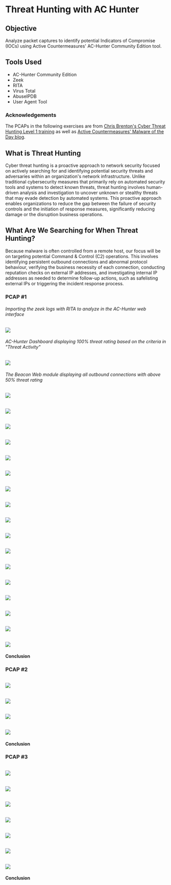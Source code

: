 # Threat Hunting with AC Hunter

## Objective
Analyze packet captures to identify potential Indicators of Compromise (IOCs) using Active Countermeasures' AC-Hunter Community Edition tool.

## Tools Used
- AC-Hunter Community Edition
- Zeek
- RITA
- Virus Total
- AbuseIPDB
- User Agent Tool

### Acknowledgements
The PCAPs in the following exercises are from [Chris Brenton's Cyber Threat Hunting Level 1 training](https://www.activecountermeasures.com/hunt-training/) as well as [Active Countermeasures' Malware of the Day blog](https://www.activecountermeasures.com/category/malware-of-the-day/).

## What is Threat Hunting
Cyber threat hunting is a proactive approach to network security focused on actively searching for and identifying potential security threats and adversaries within an organization's network infrastructure. Unlike traditional cybersecurity measures that primarily rely on automated security tools and systems to detect known threats, threat hunting involves human-driven analysis and investigation to uncover unknown or stealthy threats that may evade detection by automated systems. This proactive approach enables organizations to reduce the gap between the failure of security controls and the initiation of response measures, significantly reducing damage or the disruption business operations.

## What Are We Searching for When Threat Hunting?
Because malware is often controlled from a remote host, our focus will be on targeting potential Command & Control (C2) operations. This involves identifying persistent outbound connections and abnormal protocol behaviour, verifying the business necessity of each connection, conducting reputation checks on external IP addresses, and investigating internal IP addresses as needed to determine follow-up actions, such as safelisting external IPs or triggering the incident response process.

### PCAP #1
###### Importing the zeek logs with RITA to analyze in the AC-Hunter web interface
![](img/rita.png) <br>
###### AC-Hunter Dashboard displaying 100% threat rating based on the criteria in "Threat Activity"
![](img/ac2.png) <br>
###### The Beacon Web module displaying all outbound connections with above 50% threat rating
![](img/ac3.png) <br>
######
![](img/safe1.png) <br>
######
![](img/ac4.png) <br>
######
![](img/safe2.png) <br>
######
![](img/ac5.png) <br>
######
![](img/safe3.png) <br>
######
![](img/safe4.png) <br>
######
![](img/ac6.png) <br>
######
![](img/ac7.png) <br>
######
![](img/ac8.png) <br>
######
![](img/ac9.png) <br>
######
![](img/ac10.png) <br>
######
![](img/acua.png) <br>
######
![](img/ua1.png) <br>
######
![](img/vt1.png) <br>
######
![](img/zeek.png) <br>
######
![](img/zeek2.png) <br>
#### Conclusion

### PCAP #2
######
![](img/ac11.png) <br>
######
![](img/ac12.png) <br>
######
![](img/dns.png) <br>
######
![](img/dns2.png) <br>
#### Conclusion

### PCAP #3
######
![](img/ac13.png) <br>
######
![](img/ac14.png) <br>
######
![](img/ac15.png) <br>
######
![](img/safe5.png) <br>
######
![](img/ua2.png) <br>
######
![](img/vt2.png) <br>
######
![](img/ac_cobalt.png) <br>
#### Conclusion
